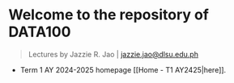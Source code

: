 # Welcome to the repository of DATA100
> Lectures by Jazzie R. Jao | jazzie.jao@dlsu.edu.ph

- Term 1 AY 2024-2025 homepage [[Home - T1 AY2425|here]].